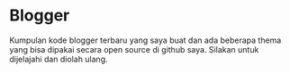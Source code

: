 # Blogger
Kumpulan kode blogger terbaru yang saya buat dan ada beberapa thema yang bisa dipakai secara open source di github saya. Silakan untuk dijelajahi dan diolah ulang.

